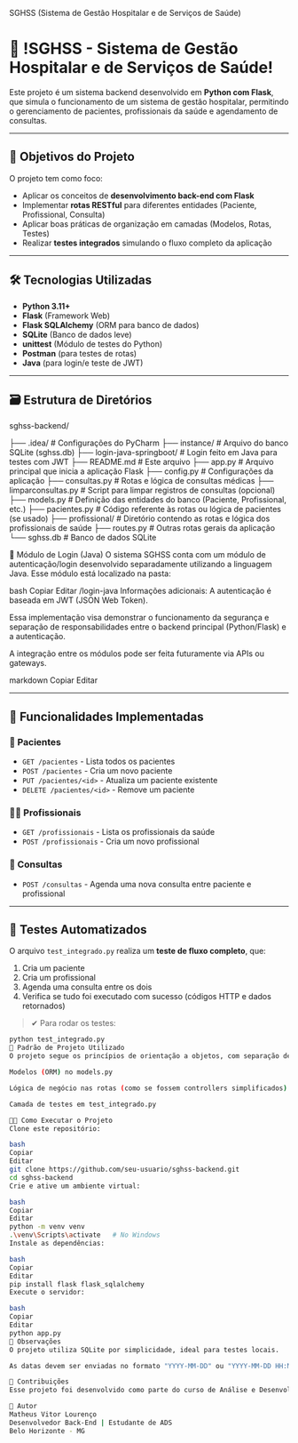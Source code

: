 SGHSS (Sistema de Gestão Hospitalar e de Serviços de Saúde)

# 🏥 !SGHSS - Sistema de Gestão Hospitalar e de Serviços de Saúde!

Este projeto é um sistema backend desenvolvido em **Python com Flask**, que simula o funcionamento de um sistema de gestão hospitalar, permitindo o gerenciamento de pacientes, profissionais da saúde e agendamento de consultas.

---

## 📌 Objetivos do Projeto

O projeto tem como foco:

- Aplicar os conceitos de **desenvolvimento back-end com Flask**
- Implementar **rotas RESTful** para diferentes entidades (Paciente, Profissional, Consulta)
- Aplicar boas práticas de organização em camadas (Modelos, Rotas, Testes)
- Realizar **testes integrados** simulando o fluxo completo da aplicação

---

## 🛠️ Tecnologias Utilizadas

- **Python 3.11+**
- **Flask** (Framework Web)
- **Flask SQLAlchemy** (ORM para banco de dados)
- **SQLite** (Banco de dados leve)
- **unittest** (Módulo de testes do Python)
- **Postman** (para testes de rotas)
- **Java** (para login/e teste de JWT)

---

## 🗃️ Estrutura de Diretórios

sghss-backend/

├── .idea/ # Configurações do PyCharm
├── instance/ # Arquivo do banco SQLite (sghss.db)
├── login-java-springboot/ # Login feito em Java para testes com JWT
├── README.md # Este arquivo
├── app.py # Arquivo principal que inicia a aplicação Flask
├── config.py # Configurações da aplicação
├── consultas.py # Rotas e lógica de consultas médicas
├── limparconsultas.py # Script para limpar registros de consultas (opcional)
├── models.py # Definição das entidades do banco (Paciente, Profissional, etc.)
├── pacientes.py # Código referente às rotas ou lógica de pacientes (se usado)
├── profissional/ # Diretório contendo as rotas e lógica dos profissionais de saúde
├── routes.py # Outras rotas gerais da aplicação
└── sghss.db # Banco de dados SQLite


🔐 Módulo de Login (Java)
O sistema SGHSS conta com um módulo de autenticação/login desenvolvido separadamente utilizando a linguagem Java.
Esse módulo está localizado na pasta:

bash
Copiar
Editar
/login-java
Informações adicionais:
A autenticação é baseada em JWT (JSON Web Token).

Essa implementação visa demonstrar o funcionamento da segurança e separação de responsabilidades entre o backend principal (Python/Flask) e a autenticação.

A integração entre os módulos pode ser feita futuramente via APIs ou gateways.

markdown
Copiar
Editar

---

## 🧩 Funcionalidades Implementadas

### 📁 Pacientes

- `GET /pacientes` - Lista todos os pacientes
- `POST /pacientes` - Cria um novo paciente
- `PUT /pacientes/<id>` - Atualiza um paciente existente
- `DELETE /pacientes/<id>` - Remove um paciente

### 👩‍⚕️ Profissionais

- `GET /profissionais` - Lista os profissionais da saúde
- `POST /profissionais` - Cria um novo profissional

### 📆 Consultas

- `POST /consultas` - Agenda uma nova consulta entre paciente e profissional

---

## 🧪 Testes Automatizados

O arquivo `test_integrado.py` realiza um **teste de fluxo completo**, que:

1. Cria um paciente
2. Cria um profissional
3. Agenda uma consulta entre os dois
4. Verifica se tudo foi executado com sucesso (códigos HTTP e dados retornados)

> ✔ Para rodar os testes:
```bash
python test_integrado.py
🔁 Padrão de Projeto Utilizado
O projeto segue os princípios de orientação a objetos, com separação de responsabilidades por arquivos:

Modelos (ORM) no models.py

Lógica de negócio nas rotas (como se fossem controllers simplificados)

Camada de testes em test_integrado.py

🧑‍💻 Como Executar o Projeto
Clone este repositório:

bash
Copiar
Editar
git clone https://github.com/seu-usuario/sghss-backend.git
cd sghss-backend
Crie e ative um ambiente virtual:

bash
Copiar
Editar
python -m venv venv
.\venv\Scripts\activate   # No Windows
Instale as dependências:

bash
Copiar
Editar
pip install flask flask_sqlalchemy
Execute o servidor:

bash
Copiar
Editar
python app.py
🧼 Observações
O projeto utiliza SQLite por simplicidade, ideal para testes locais.

As datas devem ser enviadas no formato "YYYY-MM-DD" ou "YYYY-MM-DD HH:MM" conforme exigido pela rota.

🤝 Contribuições
Esse projeto foi desenvolvido como parte do curso de Análise e Desenvolvimento de Sistemas com foco no módulo de Projeto Multidisciplinar.

📅 Autor
Matheus Vitor Lourenço
Desenvolvedor Back-End | Estudante de ADS
Belo Horizonte - MG